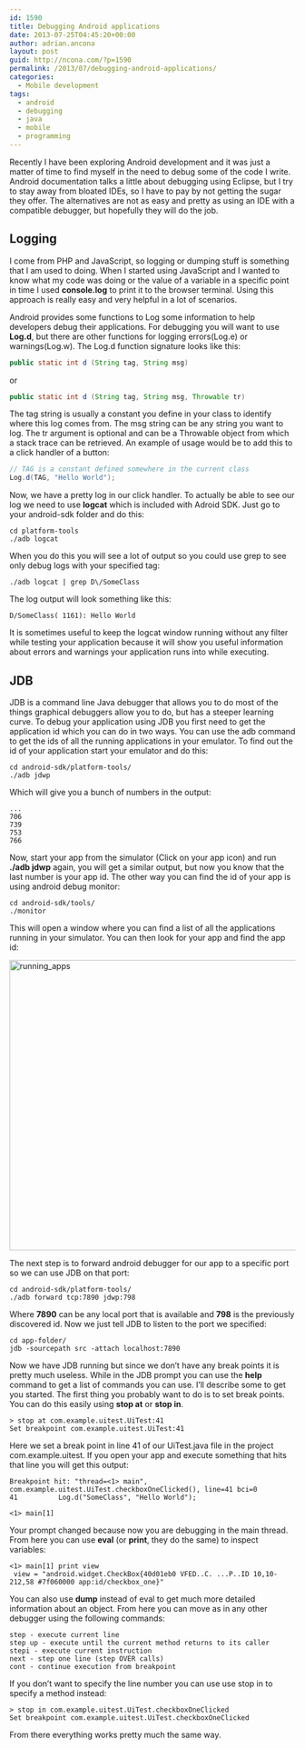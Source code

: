 ```yaml
---
id: 1590
title: Debugging Android applications
date: 2013-07-25T04:45:20+00:00
author: adrian.ancona
layout: post
guid: http://ncona.com/?p=1590
permalink: /2013/07/debugging-android-applications/
categories:
  - Mobile development
tags:
  - android
  - debugging
  - java
  - mobile
  - programming
---
```

Recently I have been exploring Android development and it was just a matter of time to find myself in the need to debug some of the code I write. Android documentation talks a little about debugging using Eclipse, but I try to stay away from bloated IDEs, so I have to pay by not getting the sugar they offer. The alternatives are not as easy and pretty as using an IDE with a compatible debugger, but hopefully they will do the job.

## Logging

I come from PHP and JavaScript, so logging or dumping stuff is something that I am used to doing. When I started using JavaScript and I wanted to know what my code was doing or the value of a variable in a specific point in time I used **console.log** to print it to the browser terminal. Using this approach is really easy and very helpful in a lot of scenarios.

<!--more-->

Android provides some functions to Log some information to help developers debug their applications. For debugging you will want to use **Log.d**, but there are other functions for logging errors(Log.e) or warnings(Log.w). The Log.d function signature looks like this:

```java
public static int d (String tag, String msg)
```

or

```java
public static int d (String tag, String msg, Throwable tr)
```

The tag string is usually a constant you define in your class to identify where this log comes from. The msg string can be any string you want to log. The tr argument is optional and can be a Throwable object from which a stack trace can be retrieved. An example of usage would be to add this to a click handler of a button:

```java
// TAG is a constant defined somewhere in the current class
Log.d(TAG, "Hello World");
```

Now, we have a pretty log in our click handler. To actually be able to see our log we need to use **logcat** which is included with Adroid SDK. Just go to your android-sdk folder and do this:

```
cd platform-tools
./adb logcat
```

When you do this you will see a lot of output so you could use grep to see only debug logs with your specified tag:

```
./adb logcat | grep D\/SomeClass
```

The log output will look something like this:

```
D/SomeClass( 1161): Hello World
```

It is sometimes useful to keep the logcat window running without any filter while testing your application because it will show you useful information about errors and warnings your application runs into while executing.

## JDB

JDB is a command line Java debugger that allows you to do most of the things graphical debuggers allow you to do, but has a steeper learning curve. To debug your application using JDB you first need to get the application id which you can do in two ways. You can use the adb command to get the ids of all the running applications in your emulator. To find out the id of your application start your emulator and do this:

```
cd android-sdk/platform-tools/
./adb jdwp
```

Which will give you a bunch of numbers in the output:

```
...
706
739
753
766
```

Now, start your app from the simulator (Click on your app icon) and run **./adb jdwp** again, you will get a similar output, but now you know that the last number is your app id. The other way you can find the id of your app is using android debug monitor:

```
cd android-sdk/tools/
./monitor
```

This will open a window where you can find a list of all the applications running in your simulator. You can then look for your app and find the app id:

[<img src="http://ncona.com/wp-content/uploads/2013/07/running_apps.png" alt="running_apps" width="584" height="511" class="alignnone size-full wp-image-1602" srcset="https://ncona.com/wp-content/uploads/2013/07/running_apps.png 584w, https://ncona.com/wp-content/uploads/2013/07/running_apps-300x262.png 300w" sizes="(max-width: 584px) 100vw, 584px" />](http://ncona.com/wp-content/uploads/2013/07/running_apps.png)

The next step is to forward android debugger for our app to a specific port so we can use JDB on that port:

```
cd android-sdk/platform-tools/
./adb forward tcp:7890 jdwp:798
```

Where **7890** can be any local port that is available and **798** is the previously discovered id. Now we just tell JDB to listen to the port we specified:

```
cd app-folder/
jdb -sourcepath src -attach localhost:7890
```

Now we have JDB running but since we don&#8217;t have any break points it is pretty much useless. While in the JDB prompt you can use the **help** command to get a list of commands you can use. I&#8217;ll describe some to get you started. The first thing you probably want to do is to set break points. You can do this easily using **stop at** or **stop in**.

```
> stop at com.example.uitest.UiTest:41
Set breakpoint com.example.uitest.UiTest:41
```

Here we set a break point in line 41 of our UiTest.java file in the project com.example.uitest. If you open your app and execute something that hits that line you will get this output:

```
Breakpoint hit: "thread=<1> main", com.example.uitest.UiTest.checkboxOneClicked(), line=41 bci=0
41          Log.d("SomeClass", "Hello World");

<1> main[1]
```

Your prompt changed because now you are debugging in the main thread. From here you can use **eval** (or **print**, they do the same) to inspect variables:

```
<1> main[1] print view
 view = "android.widget.CheckBox{40d01eb0 VFED..C. ...P..ID 10,10-212,58 #7f060000 app:id/checkbox_one}"
```

You can also use **dump** instead of eval to get much more detailed information about an object. From here you can move as in any other debugger using the following commands:

```
step - execute current line
step up - execute until the current method returns to its caller
stepi - execute current instruction
next - step one line (step OVER calls)
cont - continue execution from breakpoint
```

If you don&#8217;t want to specify the line number you can use use stop in to specify a method instead:

```
> stop in com.example.uitest.UiTest.checkboxOneClicked
Set breakpoint com.example.uitest.UiTest.checkboxOneClicked
```

From there everything works pretty much the same way.
